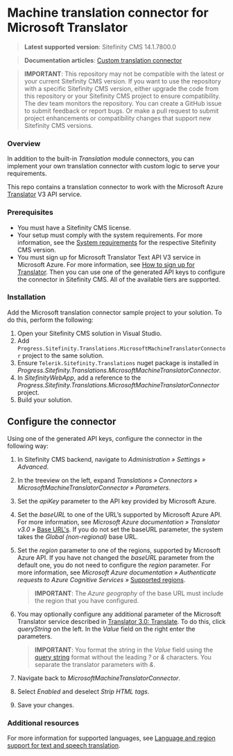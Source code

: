 Machine translation connector for Microsoft Translator
===========================================

>**Latest supported version**: Sitefinity CMS 14.1.7800.0

>**Documentation articles**: [Custom translation connector](http://www.progress.com/documentation/sitefinity-cms/custom-translation-connector)

>**IMPORTANT**: This repository may not be compatible with the latest or your current Sitefinity CMS version. If you want to use the repository with a specific Sitefinity CMS version, either upgrade the code from this repository or your Sitefinity CMS project to ensure compatibility.<br/>
The dev team monitors the repository. You can create a GitHub issue to submit feedback or report bugs. Or make a pull request to submit project enhancements or compatibility changes that support new Sitefinity CMS versions.

### Overview
In addition to the built-in *Translation* module connectors, you can implement your own translation connector with custom logic to serve your requirements.

This repo contains a translation connector to work with the Microsoft Azure [Translator](https://azure.microsoft.com/en-us/services/cognitive-services/translator-text-api/) V3 API service. 

### Prerequisites
- You must have a Sitefinity CMS license.
- Your setup must comply with the system requirements.
 For more information, see the [System requirements](https://docs.sitefinity.com/system-requirements) for the respective Sitefinity CMS version.
- You must sign up for Microsoft Translator Text API V3 service in Microsoft Azure.
 For more information, see [How to sign up for Translator](https://docs.microsoft.com/en-us/azure/cognitive-services/translator/translator-text-how-to-signup).
 Then you can use one of the generated API keys to configure the connector in Sitefinity CMS. All of the available tiers are supported.
 
### Installation
Add the Microsoft translation connector sample project to your solution.
 To do this, perform the following:
1. Open your Sitefinity CMS solution in Visual Studio.
2. Add `Progress.Sitefinity.Translations.MicrosoftMachineTranslatorConnector` project to the same solution.
3. Ensure `Telerik.Sitefinity.Translations` nuget package is installed in _Progress.Sitefinity.Translations.MicrosoftMachineTranslatorConnector_.
4. In _SitefinityWebApp_, add a reference to the _Progress.Sitefinity.Translations.MicrosoftMachineTranslatorConnector_ project.
5. Build your solution.

## Configure the connector
Using one of the generated API keys, configure the connector in the following way:
1. In Sitefinity CMS backend, navigate to _Administration » Settings » Advanced_.
2. In the treeview on the left, expand _Translations » Connectors » MicrosoftMachineTranslatorConnector » Parameters_.
3. Set the _apiKey_ parameter to the API key provided by Microsoft Azure.
4. Set the _baseURL_ to one of the URL’s supported by Microsoft Azure API.
 For more information, see _Microsoft Azure documentation » Translator v3.0 »_ [Base URL's](https://docs.microsoft.com/en-us/azure/cognitive-services/translator/reference/v3-0-reference#base-urls).
 If you do not set the baseURL parameter, the system takes the _Global (non-regional)_ base URL.
5. Set the _region_ parameter to one of the regions, supported by Microsoft Azure API.
 If you have not changed the _baseURL_ parameter from the default one, you do not need to configure the _region_ parameter.
 For more information, see _Microsoft Azure documentation » Authenticate requests to Azure Cognitive Services »_ [Supported regions](https://docs.microsoft.com/en-us/azure/cognitive-services/authentication?tabs=powershell#supported-regions).
 
   >**IMPORTANT**: The _Azure geography_ of the base URL must include the region that you have configured.
6. You may optionally configure any additional parameter of the Microsoft Translator service described in [Translator 3.0: Translate](https://docs.microsoft.com/en-us/azure/cognitive-services/translator/reference/v3-0-translate#optional-parameters). To do this, click _queryString_ on the left. In the _Value_ field on the right enter the parameters.
 
   >**IMPORTANT**: You format the string in the _Value_ field using the [query string](https://en.wikipedia.org/wiki/Query_string) format without the leading _?_ or _&amp;_ characters. You separate the translator parameters with _&amp;_.
7. Navigate back to _MicrosoftMachineTranslatorConnector_.
8. Select _Enabled_ and deselect _Strip HTML tags_.
9. Save your changes.

### Additional resources

For more information for supported languages, see [Language and region support for text and speech translation](https://docs.microsoft.com/en-us/azure/cognitive-services/translator/language-support#translation).
